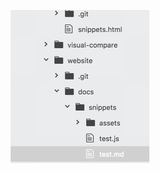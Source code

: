 ![img](../../../../../docs/snippets/assets/markdown-img-paste-20170722233753643.png) 
<style scoped>p {text-align: center;}</style>